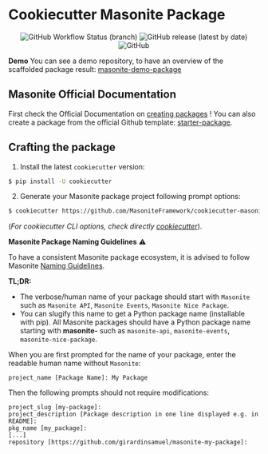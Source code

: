 # Cookiecutter Masonite Package

<p align="center">
  <img alt="GitHub Workflow Status (branch)" src="https://img.shields.io/github/workflow/status/girardinsamuel/cookiecutter-masonite-package/Test%20Application">
  <img alt="GitHub release (latest by date)" src="https://img.shields.io/github/v/release/girardinsamuel/cookiecutter-masonite-package">
  <img alt="GitHub" src="https://img.shields.io/github/license/girardinsamuel/cookiecutter-masonite-package">
</p>

**Demo**
You can see a demo repository, to have an overview of the scaffolded package result:
[masonite-demo-package](https://github.com/girardinsamuel/masonite-demo-package)

## Masonite Official Documentation

First check the Official Documentation on [creating packages](https://docs.masoniteproject.com/advanced/creating-packages) !
You can also create a package from the official Github template: [starter-package](https://github.com/MasoniteFramework/starter-package).

## Crafting the package

1. Install the latest `cookiecutter` version:

```bash
$ pip install -U cookiecutter
```

2. Generate your Masonite package project following prompt options:

```bash
$ cookiecutter https://github.com/MasoniteFramework/cookiecutter-masonite-package.git
```

(_For cookiecutter CLI options, check directly [cookiecutter](https://github.com/cookiecutter/cookiecutter)_).

**Masonite Package Naming Guidelines** ⚠️

To have a consistent Masonite package ecosystem, it is advised to follow Masonite [Naming Guidelines](https://github.com/MasoniteFramework/starter-package).

**TL;DR:**

- The verbose/human name of your package should start with `Masonite` such as `Masonite API`, `Masonite Events`, `Masonite Nice Package`.
- You can slugify this name to get a Python package name (installable with pip). All Masonite packages should have a
  Python package name starting with **masonite-** such as `masonite-api`, `masonite-events`, `masonite-nice-package`.

When you are first prompted for the name of your package, enter the readable human name without `Masonite`:

```
project_name [Package Name]: My Package
```

Then the following prompts should not require modifications:

```
project_slug [my-package]:
project_description [Package description in one line displayed e.g. in README]:
pkg_name [my_package]:
[...]
repository [https://github.com/girardinsamuel/masonite-my-package]:
```
